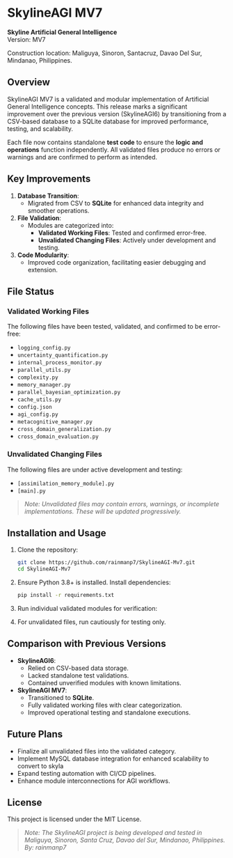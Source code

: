 
# SkylineAGI MV7  

**Skyline Artificial General Intelligence**  
Version: MV7  

Construction location:
Maliguya, Sinoron, Santacruz, Davao Del Sur, Mindanao, Philippines.

## Overview  
SkylineAGI MV7 is a validated and modular implementation of Artificial General Intelligence concepts. This release marks a significant improvement over the previous version (SkylineAGI6) by transitioning from a CSV-based database to a SQLite database for improved performance, testing, and scalability.  

Each file now contains standalone **test code** to ensure the **logic and operations** function independently. All validated files produce no errors or warnings and are confirmed to perform as intended.  

## Key Improvements  
1. **Database Transition**:  
   - Migrated from CSV to **SQLite** for enhanced data integrity and smoother operations.  
2. **File Validation**:  
   - Modules are categorized into:  
     - **Validated Working Files**: Tested and confirmed error-free.  
     - **Unvalidated Changing Files**: Actively under development and testing.  
3. **Code Modularity**:  
   - Improved code organization, facilitating easier debugging and extension.  

## File Status  

### Validated Working Files  
The following files have been tested, validated, and confirmed to be error-free:  

- `logging_config.py`  
- `uncertainty_quantification.py`  
- `internal_process_monitor.py`  
- `parallel_utils.py`  
- `complexity.py`  
- `memory_manager.py`  
- `parallel_bayesian_optimization.py`  
- `cache_utils.py`  
- `config.json`  
- `agi_config.py`  
- `metacognitive_manager.py`
- `cross_domain_generalization.py`
- `cross_domain_evaluation.py`

### Unvalidated Changing Files  
The following files are under active development and testing:  

- `[assimilation_memory_module].py`
- `[main].py`

> *Note: Unvalidated files may contain errors, warnings, or incomplete implementations. These will be updated progressively.*  

## Installation and Usage  
1. Clone the repository:  
   ```bash  
   git clone https://github.com/rainmanp7/SkylineAGI-Mv7.git  
   cd SkylineAGI-Mv7  
   ```  

2. Ensure Python 3.8+ is installed. Install dependencies:  
   ```bash  
   pip install -r requirements.txt  
   ```  

3. Run individual validated modules for verification:  


3. For unvalidated files, run cautiously for testing only.  


## Comparison with Previous Versions  
- **SkylineAGI6**:  
   - Relied on CSV-based data storage.  
   - Lacked standalone test validations.  
   - Contained unverified modules with known limitations.  
- **SkylineAGI MV7**:  
   - Transitioned to **SQLite**.  
   - Fully validated working files with clear categorization.  
   - Improved operational testing and standalone executions.  

## Future Plans  
- Finalize all unvalidated files into the validated category.  
- Implement MySQL database integration for enhanced scalability to convert to skyla
- Expand testing automation with CI/CD pipelines.  
- Enhance module interconnections for AGI workflows.  

## License  
This project is licensed under the MIT License.  





> *Note: The SkylineAGI project is being developed and tested in Maliguya, Sinoron, Santa Cruz, Davao del Sur, Mindanao, Philippines.
By: rainmanp7*  


